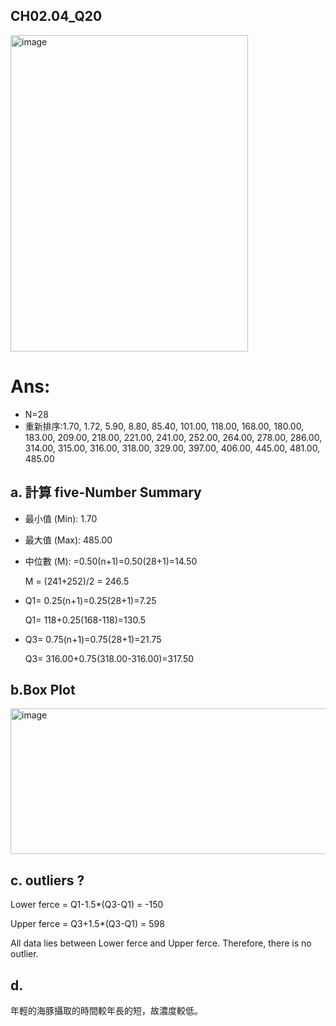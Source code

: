## CH02.04_Q20
<img width="380" height="506" alt="image" src="https://github.com/user-attachments/assets/0d0cab24-3f45-45c1-9423-d605b5c27e70" />


# Ans:

- N=28
- 重新排序:1.70, 1.72, 5.90, 8.80, 85.40, 101.00, 118.00, 168.00, 180.00, 183.00, 209.00,
  218.00, 221.00, 241.00, 252.00, 264.00, 278.00, 286.00, 314.00, 315.00, 316.00, 318.00,
  329.00, 397.00, 406.00, 445.00, 481.00, 485.00

## a. 計算 five-Number Summary

- 最小值 (Min): 1.70

- 最大值 (Max): 485.00

- 中位數 (M): =0.50(n+1)=0.50(28+1)=14.50

    M = (241+252)/2 = 246.5  
  
- Q1= 0.25(n+1)=0.25(28+1)=7.25
 
    Q1= 118+0.25(168-118)=130.5 

- Q3= 0.75(n+1)=0.75(28+1)=21.75 

    Q3= 316.00+0.75(318.00-316.00)=317.50


## b.Box Plot

<img width="666" height="233" alt="image" src="https://github.com/user-attachments/assets/df2c4d3e-383f-4984-912e-db04154ad304" />

## c. outliers ?

Lower ferce = Q1-1.5*(Q3-Q1) = -150

Upper ferce = Q3+1.5*(Q3-Q1) = 598

All data lies between Lower ferce and Upper ferce. Therefore, there is no outlier.

## d.

年輕的海豚攝取的時間較年長的短，故濃度較低。

